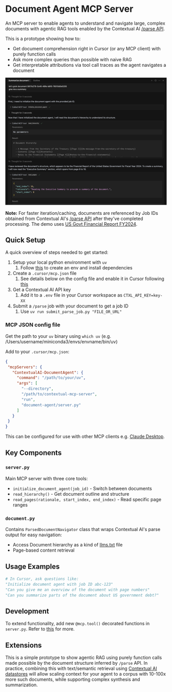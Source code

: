 # Document Agent MCP Server

An MCP server to enable agents to understand and navigate large, complex documents with agentic RAG tools enabled by the Contextual AI [/parse API](https://docs.contextual.ai/api-reference/parse/parse-file).

This is a prototype showing how to:
- Get document comprehension right in Cursor (or any MCP client) with purely function calls
- Ask more complex queries than possible with naive RAG
- Get interpretable attributions via tool call traces as the agent navigates a document

![Chat screenshot](img/img-chat.png)

**Note:** For faster iteration/caching, documents are referenced by Job IDs obtained from Contextual AI's [/parse API](https://docs.contextual.ai/api-reference/parse/parse-file) after they've completed processing. The demo uses [US Govt Financial Report FY2024](https://www.fiscal.treasury.gov/files/reports-statements/financial-report/2024/01-16-2025-FR-(Final).pdf).


## Quick Setup

A quick overview of steps needed to get started:
1. Setup your local python environment with `uv`
    1. Follow [this](../README.md#installation) to create an env and install dependencies
2. Create a `.cursor/mcp.json` file
    1. See details below on the config file and enable it in Cursor following [this](https://docs.cursor.com/context/model-context-protocol)
3. Get a Contextual AI API key
    1. Add it to a `.env` file in your Cursor workspace as `CTXL_API_KEY=key-XX`
4. Submit a `/parse` job with your document to get a job ID
    1. Use `uv run submit_parse_job.py "FILE_OR_URL"`


### MCP JSON config file

Get the path to your `uv` binary using `which uv` (e.g. /Users/username/miniconda3/envs/envname/bin/uv)

Add to your `.cursor/mcp.json`:
```json
{
 "mcpServers": {
   "ContextualAI-DocumentAgent": {
     "command": "/path/to/your/uv",
     "args": [
       "--directory",
       "/path/to/contextual-mcp-server",
       "run",
       "document-agent/server.py"
     ]
   }
 }
}
```

This can be configured for use with other MCP clients e.g. [Claude Desktop](https://modelcontextprotocol.io/quickstart/user).


## Key Components

### `server.py`
Main MCP server with three core tools:
- `initialize_document_agent(job_id)` - Switch between documents
- `read_hierarchy()` - Get document outline and structure  
- `read_pages(rationale, start_index, end_index)` - Read specific page ranges

### `document.py` 
Contains `ParsedDocumentNavigator` class that wraps Contextual AI's parse output for easy navigation:
- Access Document hierarchy as a kind of [llms.txt](https://llmstxt.org/) file
- Page-based content retrieval

## Usage Examples

```python
# In Cursor, ask questions like:
"Initialize document agent with job ID abc-123"
"Can you give me an overview of the document with page numbers"
"Can you summarize parts of the document about US government debt?"
```


## Development

To extend functionality, add new `@mcp.tool()` decorated functions in `server.py`. Refer to [this](../README.md#development) for more. 


## Extensions

This is a simple prototype to show agentic RAG using purely function calls made possible by the document structure inferred by `/parse` API. In practice, combining this with text/semantic retrieval using [Contextual AI datastores](https://docs.contextual.ai/user-guides/beginner-guide) will allow scaling context for your agent to a corpus with 10-100x more such documents, while supporting complex synthesis and summarization.
